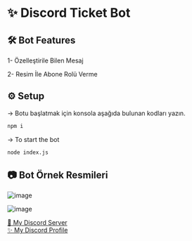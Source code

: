 <h1>✨ Discord Ticket Bot</h1>

<h2>🛠 Bot Features</h2>
<p>1- Özelleştirile Bilen Mesaj</p>
<p>2- Resim İle Abone Rolü Verme</p>


<h2>⚙ Setup</h2>

-> Botu başlatmak için konsola aşağıda bulunan kodları yazın.
```bash
npm i
```
-> To start the bot
```bash
node index.js
```

<h2>📷 Bot Örnek Resmileri</h2>

![image](https://github.com/fu-w/abone-rol-altyapiV14/assets/74312970/c3d31cea-fbf3-4365-b5fd-7129d4a1a691)

![image](https://github.com/fu-w/abone-rol-altyapiV14/assets/74312970/4359d8d9-7cc3-49e5-a5a6-23a42f5ca767)

[📩 My Discord Server](https://discord.gg/dXrUFsChxZ) 
<br>
[✨ My Discord Profile](https://discord.com/users/453534543194882049)


